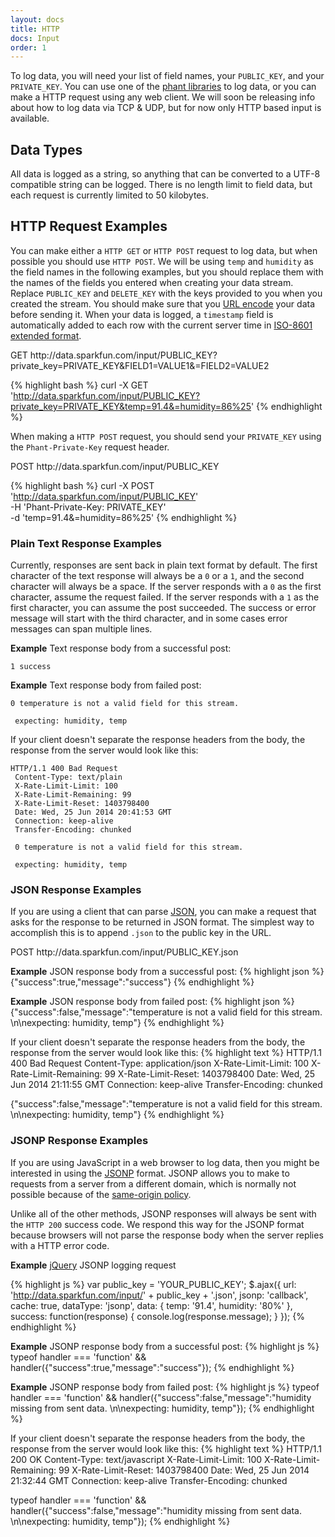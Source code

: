 ```yaml
---
layout: docs
title: HTTP
docs: Input
order: 1
---
```


To log data, you will need your list of field names, your `PUBLIC_KEY`, and your `PRIVATE_KEY`.  You can use
one of the [phant libraries](/libraries) to log data, or you can make a HTTP request using any web client.  We will
soon be releasing info about how to log data via TCP & UDP, but for now only HTTP based input is available.

## Data Types
All data is logged as a string, so anything that can be converted to a UTF-8 compatible string can be logged.  There
is no length limit to field data, but each request is currently limited to 50 kilobytes.

## HTTP Request Examples
You can make either a `HTTP GET` or `HTTP POST` request to log data, but when possible you should use `HTTP POST`.
We will be using `temp` and `humidity` as the field names in the following examples, but you should replace them
with the names of the fields you entered when creating your data stream. Replace `PUBLIC_KEY` and `DELETE_KEY`
with the keys provided to you when you created the stream.  You should make sure that you
[URL encode](http://en.wikipedia.org/wiki/Percent-encoding) your data before sending it.  When your data is logged,
a `timestamp` field is automatically added to each row with the current server time in
[ISO-8601 extended format](http://en.wikipedia.org/wiki/ISO_8601).

<div class="url">
  <span class="method GET">GET</span>
  http://data.sparkfun.com/input/PUBLIC_KEY?private_key=PRIVATE_KEY&FIELD1=VALUE1&=FIELD2=VALUE2
</div>

{% highlight bash %}
curl -X GET 'http://data.sparkfun.com/input/PUBLIC_KEY?private_key=PRIVATE_KEY&temp=91.4&=humidity=86%25'
{% endhighlight %}

When making a `HTTP POST` request, you should send your `PRIVATE_KEY` using the `Phant-Private-Key` request header.

<div class="url">
  <span class="method POST">POST</span>
  http://data.sparkfun.com/input/PUBLIC_KEY
</div>

{% highlight bash %}
curl -X POST 'http://data.sparkfun.com/input/PUBLIC_KEY' \
  -H 'Phant-Private-Key: PRIVATE_KEY' \
  -d 'temp=91.4&=humidity=86%25'
{% endhighlight %}

### Plain Text Response Examples

Currently, responses are sent back in plain text format by default.  The first character of the text response
will always be a `0` or a `1`, and the second character will always be a space. If the server responds with a `0`
as the first character, assume the request failed.  If the server responds with a `1` as the first character, you
can assume the post succeeded. The success or error message will start with the third character, and in some cases
error messages can span multiple lines.

**Example** Text response body from a successful post:

    1 success

**Example** Text response body from failed post:

    0 temperature is not a valid field for this stream.

     expecting: humidity, temp

If your client doesn't separate the response headers from the body, the response from the server
would look like this:

    HTTP/1.1 400 Bad Request
     Content-Type: text/plain
     X-Rate-Limit-Limit: 100
     X-Rate-Limit-Remaining: 99
     X-Rate-Limit-Reset: 1403798400
     Date: Wed, 25 Jun 2014 20:41:53 GMT
     Connection: keep-alive
     Transfer-Encoding: chunked

     0 temperature is not a valid field for this stream.

     expecting: humidity, temp

### JSON Response Examples

If you are using a client that can parse [JSON](http://en.wikipedia.org/wiki/JSON), you can make a
request that asks for the response to be returned in JSON format.  The simplest way to accomplish this
is to append `.json` to the public key in the URL.

<div class="url">
  <span class="method POST">POST</span>
  http://data.sparkfun.com/input/PUBLIC_KEY.json
</div>

**Example** JSON response body from a successful post:
{% highlight json %}
{"success":true,"message":"success"}
{% endhighlight %}

**Example** JSON response body from failed post:
{% highlight json %}
{"success":false,"message":"temperature is not a valid field for this stream. \n\nexpecting: humidity, temp"}
{% endhighlight %}

If your client doesn't separate the response headers from the body, the response from the server
would look like this:
{% highlight text %}
HTTP/1.1 400 Bad Request
 Content-Type: application/json
 X-Rate-Limit-Limit: 100
 X-Rate-Limit-Remaining: 99
 X-Rate-Limit-Reset: 1403798400
 Date: Wed, 25 Jun 2014 21:11:55 GMT
 Connection: keep-alive
 Transfer-Encoding: chunked

 {"success":false,"message":"temperature is not a valid field for this stream. \n\nexpecting: humidity, temp"}
{% endhighlight %}

### JSONP Response Examples

If you are using JavaScript in a web browser to log data, then you might be interested in using the
[JSONP](http://en.wikipedia.org/wiki/JSONP) format.  JSONP allows you to make to requests from a server
from a different domain, which is normally not possible because of the
[same-origin policy](http://en.wikipedia.org/wiki/Same-origin_policy).

Unlike all of the other methods, JSONP responses will always be sent with the `HTTP 200` success code.  We respond
this way for the JSONP format because browsers will not parse the response body when the server replies with a HTTP error code.

**Example** [jQuery](http://jquery.com) JSONP logging request

{% highlight js %}
var public_key = 'YOUR_PUBLIC_KEY';
 $.ajax({
   url: 'http://data.sparkfun.com/input/' + public_key + '.json',
   jsonp: 'callback',
   cache: true,
   dataType: 'jsonp',
   data: {
     temp: '91.4',
     humidity: '80%'
   },
   success: function(response) {
     console.log(response.message);
   }
 });
{% endhighlight %}

**Example** JSONP response body from a successful post:
{% highlight js %}
typeof handler === 'function' && handler({"success":true,"message":"success"});
{% endhighlight %}

**Example** JSONP response body from failed post:
{% highlight js %}
typeof handler === 'function' && handler({"success":false,"message":"humidity missing from sent data. \n\nexpecting: humidity, temp"});
{% endhighlight %}

If your client doesn't separate the response headers from the body, the response from the server
would look like this:
{% highlight text %}
HTTP/1.1 200 OK
 Content-Type: text/javascript
 X-Rate-Limit-Limit: 100
 X-Rate-Limit-Remaining: 99
 X-Rate-Limit-Reset: 1403798400
 Date: Wed, 25 Jun 2014 21:32:44 GMT
 Connection: keep-alive
 Transfer-Encoding: chunked

 typeof handler === 'function' && handler({"success":false,"message":"humidity missing from sent data. \n\nexpecting: humidity, temp"});
{% endhighlight %}

